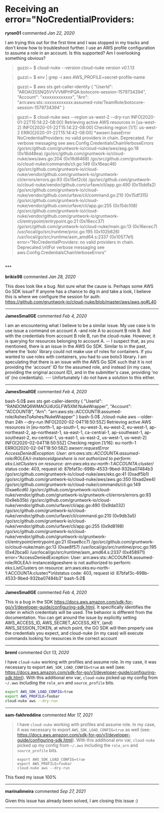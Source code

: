 # Receiving an error="NoCredentialProviders:

**ryron01** commented *Jan 22, 2020*

I am trying this out for the first time and I was stopped in my tracks and don't know how to troubleshoot further.  I use an AWS profile configuration to assume a role in an account.  Is this supported? Am I overlooking something obvious?

> guzzi:~ $ cloud-nuke --version
> cloud-nuke version v0.1.13

> 
> guzzi:~ $ env | grep -i aws
> AWS_PROFILE=secret-profile-name

> guzzi:~ $ aws sts get-caller-identity
> {
>     "UserId": "AROAI3SSNQ5VVVVMPHPQA:botocore-session-1579734394",
>     "Account": "xxxxxxxxxxxxx",
>     "Arn": "arn:aws:sts::xxxxxxxxxxxx:assumed-role/TeamRole/botocore-session-1579734394"
> }

> guzzi:~ $ cloud-nuke aws --region us-west-2 --dry-run
> INFO[2020-01-22T15:14:22-08:00] Retrieving active AWS resources in [us-west-2]
> INFO[2020-01-22T15:14:22-08:00] Checking region [1/1]: us-west-2
> ERRO[2020-01-22T15:14:42-08:00] *awserr.baseError NoCredentialProviders: no valid providers in chain. Deprecated.
> 	For verbose messaging see aws.Config.CredentialsChainVerboseErrors
> /go/src/github.com/gruntwork-io/cloud-nuke/aws/asg.go:18 (0x16d48ea)
> /go/src/github.com/gruntwork-io/cloud-nuke/aws/aws.go:204 (0x16d8468)
> /go/src/github.com/gruntwork-io/cloud-nuke/commands/cli.go:149 (0x16eac46)
> /go/src/github.com/gruntwork-io/cloud-nuke/vendor/github.com/gruntwork-io/gruntwork-cli/errors/errors.go:93 (0x15ef2cb)
> /go/src/github.com/gruntwork-io/cloud-nuke/vendor/github.com/urfave/cli/app.go:490 (0x15ddfa2)
> /go/src/github.com/gruntwork-io/cloud-nuke/vendor/github.com/urfave/cli/command.go:210 (0x15df315)
> /go/src/github.com/gruntwork-io/cloud-nuke/vendor/github.com/urfave/cli/app.go:255 (0x15dc108)
> /go/src/github.com/gruntwork-io/cloud-nuke/vendor/github.com/gruntwork-io/gruntwork-cli/entrypoint/entrypoint.go:21 (0x16ecc37)
> /go/src/github.com/gruntwork-io/cloud-nuke/main.go:13 (0x16ecec7)
> /usr/local/go/src/runtime/proc.go:195 (0x102b626)
> /usr/local/go/src/runtime/asm_amd64.s:2337 (0x10577e1)
>   error="NoCredentialProviders: no valid providers in chain. Deprecated.\n\tFor verbose messaging see aws.Config.CredentialsChainVerboseErrors"

<br />
***


**brikis98** commented *Jan 28, 2020*

This does look like a bug. Not sure what the cause is. Perhaps some AWS Go SDK issue? If anyone has a chance to dig in and take a look, I believe this is where we configure the session for auth: https://github.com/gruntwork-io/cloud-nuke/blob/master/aws/aws.go#L40
***

**JamesSmallGE** commented *Feb 4, 2020*

I am an encountering what I believe to be a similar issue.  My use case is to use issue a command on account A -and role A   to account B role B.  And with the credentials from account B role B, run the cloud-nuke.  However, it is querying for resources belonging to account A.   --  I suspect that, as you mentioned, there is an issue in the AWS Go SDK.   Similar to in the past, where the 'boto' library could not make use of roles for containers.  If you wanted to use roles with containers, you had to use boto3 library.    I am speculating that there is an issue with the AWS Go SDK such that it is not providing the 'account' ID for the assumed role, and instead (in my case, providing the original account ID), and in the submitter's case, providing 'no id' (no credentials). --- Unfortunately I do not have a solution to this either.
***

**JamesSmallGE** commented *Feb 4, 2020*

bash-5.0$ aws sts get-caller-identity
{
    "UserId": "RANDOMQ6WMAOU4UGLFW5XM:NukeWrapper",
    "Account": "ACCOUNTB",
    "Arn": "arn:aws:sts::ACCOUNTB:assumed-role/AshesToAshes/NukeWrapper"
}
bash-5.0$ ./cloud-nuke aws --older-than 24h --dry-run
INFO[2020-02-04T18:50:55Z] Retrieving active AWS resources in [eu-north-1, ap-south-1, eu-west-3, eu-west-2, eu-west-1, ap-northeast-2, ap-northeast-1, sa-east-1, ca-central-1, ap-southeast-1, ap-southeast-2, eu-central-1, us-east-1, us-east-2, us-west-1, us-west-2]
INFO[2020-02-04T18:50:55Z] Checking region [1/16]: eu-north-1
ERRO[2020-02-04T18:50:58Z] *awserr.requestError AccessDeniedException: User: arn:aws:sts::ACCOUNTA:assumed-role/ROLEA/i-instanceidgoeshere is not authorized to perform: eks:ListClusters on resource: arn:aws:eks:eu-north-1:ACCOUNTA:cluster/*
        status code: 403, request id: 87bfaf3c-698b-4533-9bed-932ba07484b3
/go/src/github.com/gruntwork-io/cloud-nuke/aws/eks.go:41 (0xadf5b1)
/go/src/github.com/gruntwork-io/cloud-nuke/aws/aws.go:350 (0xad2ee4)
/go/src/github.com/gruntwork-io/cloud-nuke/commands/cli.go:149 (0xae6cd6)
/go/src/github.com/gruntwork-io/cloud-nuke/vendor/github.com/gruntwork-io/gruntwork-cli/errors/errors.go:93 (0x9eb35b)
/go/src/github.com/gruntwork-io/cloud-nuke/vendor/github.com/urfave/cli/app.go:490 (0x9da032)
/go/src/github.com/gruntwork-io/cloud-nuke/vendor/github.com/urfave/cli/command.go:210 (0x9db3a5)
/go/src/github.com/gruntwork-io/cloud-nuke/vendor/github.com/urfave/cli/app.go:255 (0x9d8198)
/go/src/github.com/gruntwork-io/cloud-nuke/vendor/github.com/gruntwork-io/gruntwork-cli/entrypoint/entrypoint.go:21 (0xae8cc7)
/go/src/github.com/gruntwork-io/cloud-nuke/main.go:13 (0xae8f57)
/usr/local/go/src/runtime/proc.go:195 (0x42bca6)
/usr/local/go/src/runtime/asm_amd64.s:2337 (0x458971)
  error="AccessDeniedException: User: arn:aws:sts::ACCOUNTA:assumed-role/ROLEA/i-instanceidgoeshere is not authorized to perform: eks:ListClusters on resource: arn:aws:eks:eu-north-1:ACCOUNTA:cluster/*\n\tstatus code: 403, request id: 87bfaf3c-698b-4533-9bed-932ba07484b3"
bash-5.0$
***

**JamesSmallGE** commented *Feb 4, 2020*

This is a bug in the SDK  https://docs.aws.amazon.com/sdk-for-go/v1/developer-guide/configuring-sdk.html.   It specifically identifies the order in which credentials will be used.   The behavior is different from the documentation.  You can get around the issue by explicitly setting AWS_ACCESS_ID, AWS_SECRET_ACCESS_KEY, (and) AWS_SESSION_TOKEN, at which point, the GO SDK will then properly use the credentials you expect, and cloud-nuke (in my case) will execute commands looking for resources in the correct account
***

**breml** commented *Oct 13, 2020*

I have `cloud-nuke` working with profiles and assume role. In my case, it was necessary to export `AWS_SDK_LOAD_CONFIG=true` as well (see: https://docs.aws.amazon.com/sdk-for-go/v1/developer-guide/configuring-sdk.html). With this additional env var, `cloud-nuke` picked up my config from `~/.aws` including the `role_arn` and `source_profile` bits.

```bash
export AWS_SDK_LOAD_CONFIG=true
export AWS_PROFILE=foobar
cloud-nuke aws --dry-run
```
***

**sam-fakhreddine** commented *Mar 17, 2021*

> I have `cloud-nuke` working with profiles and assume role. In my case, it was necessary to export `AWS_SDK_LOAD_CONFIG=true` as well (see: https://docs.aws.amazon.com/sdk-for-go/v1/developer-guide/configuring-sdk.html). With this additional env var, `cloud-nuke` picked up my config from `~/.aws` including the `role_arn` and `source_profile` bits.
> 
> ```shell
> export AWS_SDK_LOAD_CONFIG=true
> export AWS_PROFILE=foobar
> cloud-nuke aws --dry-run
> ```

This fixed my issue 100%
***

**marinalimeira** commented *Sep 27, 2021*

Given this issue has already been solved, I am closing this issue :)
***

